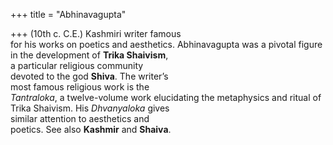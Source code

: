 +++
title = "Abhinavagupta"

+++
(10th c. C.E.) Kashmiri writer famous  
for his works on poetics and aesthetics. Abhinavagupta was a pivotal figure  
in the development of **Trika Shaivism**,  
a particular religious community  
devoted to the god **Shiva**. The writer’s  
most famous religious work is the  
*Tantraloka*, a twelve-volume work elucidating the metaphysics and ritual of  
Trika Shaivism. His *Dhvanyaloka* gives  
similar attention to aesthetics and  
poetics. See also **Kashmir** and **Shaiva**.